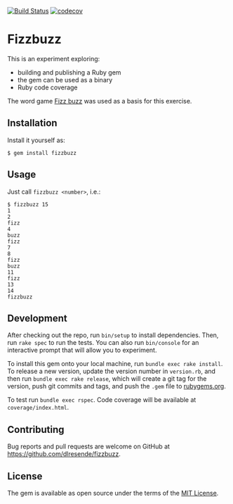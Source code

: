 [![Build Status](https://travis-ci.com/dlresende/fizzbuzz.svg?branch=master)](https://travis-ci.com/dlresende/fizzbuzz)
[![codecov](https://codecov.io/gh/dlresende/fizzbuzz/branch/master/graph/badge.svg)](https://codecov.io/gh/dlresende/fizzbuzz)

# Fizzbuzz

This is an experiment exploring:
- building and publishing a Ruby gem
- the gem can be used as a binary
- Ruby code coverage 

The word game [Fizz buzz](https://en.wikipedia.org/wiki/Fizz_buzz) was used as a basis for this exercise.

## Installation

Install it yourself as:

    $ gem install fizzbuzz

## Usage

Just call `fizzbuzz <number>`, i.e.:

```shell
$ fizzbuzz 15
1
2
fizz
4
buzz
fizz
7
8
fizz
buzz
11
fizz
13
14
fizzbuzz
```

## Development

After checking out the repo, run `bin/setup` to install dependencies. Then, run `rake spec` to run the tests. You can also run `bin/console` for an interactive prompt that will allow you to experiment.

To install this gem onto your local machine, run `bundle exec rake install`. To release a new version, update the version number in `version.rb`, and then run `bundle exec rake release`, which will create a git tag for the version, push git commits and tags, and push the `.gem` file to [rubygems.org](https://rubygems.org).

To test run `bundle exec rspec`. Code coverage will be available at `coverage/index.html`.

## Contributing

Bug reports and pull requests are welcome on GitHub at https://github.com/dlresende/fizzbuzz.


## License

The gem is available as open source under the terms of the [MIT License](https://opensource.org/licenses/MIT).
